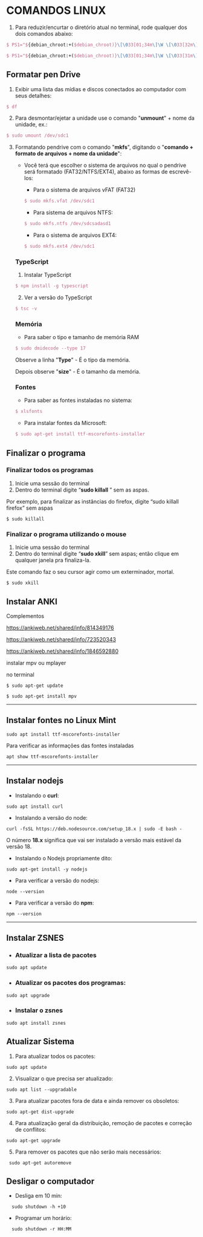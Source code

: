 # COMANDOS LINUX

1. Para reduzir/encurtar o diretório atual no terminal, rode qualquer dos dois comandos abaixo:

```tex
$ PS1="${debian_chroot:+($debian_chroot)}\[\033[01;34m\]\W \[\033[32m\]\$\[\033[00m\] "
```



```tex
$ PS1="${debian_chroot:+($debian_chroot)}\[\033[01;34m\]\W \[\033[31m\]\$\[\033[00m\] "
```

## Formatar pen Drive 

1. Exibir uma lista das mídias e discos conectados ao computador com seus detalhes:

```tex
$ df
```

2. Para desmontar/ejetar a unidade use o comando "**unmount**" + nome da unidade, ex.:

```tex
$ sudo umount /dev/sdc1
```

3. Formatando pendrive com o comando "**mkfs**", digitando o "**comando + formato de arquivos + nome da unidade**":

   - Você terá que escolher o sistema de arquivos no qual o pendrive será formatado (FAT32/NTFS/EXT4), abaixo as formas de escrevê-los:

     - Para o sistema de arquivos vFAT (FAT32)

     ```tex
     $ sudo mkfs.vfat /dev/sdc1
     ```

     - Para sistema de arquivos NTFS:

     ```tex
     $ sudo mkfs.ntfs /dev/sdcsadasd1
     ```

     - Para o sistema de arquivos EXT4:

     ```tex
     $ sudo mkfs.ext4 /dev/sdc1
     ```

   ### TypeScript

   1. Instalar TypeScript

   ```tex
   $ npm install -g typescript
   ```

   2. Ver a versão do TypeScript

   ```tex
   $ tsc -v
   ```

   ### Memória
   
   - Para saber o tipo e tamanho de memória RAM
   
   ```tex
   $ sudo dmidecode --type 17
   ```
   
   Observe a linha "**Type**" - É o tipo da memória.
   
   Depois observe "**size**" - É o tamanho da memória.
   
   ### Fontes
   
   - Para saber as fontes instaladas no sistema:
   
   ```tex
   $ xlsfonts
   ```
   
   - Para instalar fontes da Microsoft:
   
   ```tex
   $ sudo apt-get install ttf-mscorefonts-installer
   ```
   
   

## Finalizar o programa

### Finalizar todos os programas

1. Inicie uma sessão do terminal
2. Dentro do terminal digite “**sudo killall** ” sem as aspas.

Por exemplo, para finalizar as instâncias do firefox, digite “sudo killall firefox” sem aspas

```shell
$ sudo killall 
```

### Finalizar o programa utilizando o mouse

1. Inicie uma sessão do terminal
2. Dentro do terminal digite “**sudo xkill**” sem aspas; então clique em qualquer janela pra finaliza-la.

Este comando faz o seu cursor agir como um exterminador, mortal.

```shell
$ sudo xkill
```

## Instalar ANKI

Complementos

https://ankiweb.net/shared/info/814349176

https://ankiweb.net/shared/info/723520343

https://ankiweb.net/shared/info/1846592880

instalar mpv ou mplayer

no terminal

```shell
$ sudo apt-get update
```

```shell
$ sudo apt-get install mpv
```

___



## Instalar fontes no Linux Mint

```shell
sudo apt install ttf-mscorefonts-installer
```

Para verificar as informações das fontes instaladas

```shell
apt show ttf-mscorefonts-installer
```

___

## Instalar nodejs

- Instalando o __curl__:

```shell
sudo apt install curl
```

- Instalando a versão do node:

```shell
curl -fsSL https://deb.nodesource.com/setup_18.x | sudo -E bash -
```

O número __18.x__ significa que vai ser instalado a versão mais estável da versão 18.

- Instalando o Nodejs propriamente dito:

```shell
sudo apt-get install -y nodejs
```

- Para verificar a versão do nodejs:

```shell
node --version
```

- Para verificar a versão do __npm__:

```shell
npm --version
```

___

## Instalar ZSNES

- ### Atualizar a lista de pacotes

```shell
sudo apt update
```

- ### Atualizar os pacotes dos programas:

```shell
sudo apt upgrade
```

- ### Instalar o zsnes

```shell
sudo apt install zsnes
```

## Atualizar Sistema

1. Para atualizar todos os pacotes:
```shell
sudo apt update
```

2. Visualizar o que precisa ser atualizado:
```shell
sudo apt list --upgradable
```

3. Para atualizar pacotes fora de data e ainda remover os obsoletos:
```shell
sudo apt-get dist-upgrade
```
4. Para atualização geral da distribuição, remoção de pacotes e correção de conflitos:
```shell
sudo apt-get upgrade
```

5. Para remover os pacotes que não serão mais necessários:
```shell
 sudo apt-get autoremove
```

## Desligar o computador
- Desliga em 10 min:
```shell
  sudo shutdown -h +10
```

- Programar um horário:
```shell
  sudo shutdown -r HH:MM
```